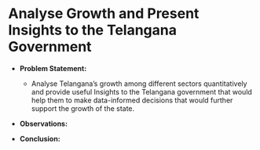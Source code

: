 # Analyse Growth and Present Insights to the Telangana Government

- **Problem Statement:**
 
  - Analyse Telangana’s growth among different sectors quantitatively and provide useful Insights to the Telangana government that would help them to make data-informed decisions that would further support the growth of the state.

- **Observations:**

- **Conclusion:**


